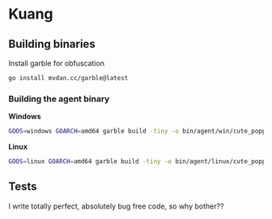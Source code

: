 # Kuang

## Building binaries

Install garble for obfuscation

```sh
go install mvdan.cc/garble@latest
```

### **Building the agent binary**

**Windows**

```sh
GOOS=windows GOARCH=amd64 garble build -tiny -o bin/agent/win/cute_poppy.exe cmd/tcp_agent/main.go
```

**Linux**

```sh
GOOS=linux GOARCH=amd64 garble build -tiny -o bin/agent/linux/cute_poppy cmd/tcp/agent/main.go
```

## Tests

I write totally perfect, absolutely bug free code, so why bother??
